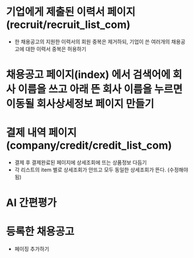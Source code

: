 # 기업에게 제출된 이력서 페이지(recruit/recruit_list_com) 
- 한 채용공고의 지원한 이력서의 회원 중복은 제거하되, 기업이 쓴 여러개의 채용공고에 대한 이력서 중복은 허용하기

# 채용공고 페이지(index) 에서 검색어에 회사 이름을 쓰고 아래 뜬 회사 이름을 누르면 이동될 회사상세정보 페이지 만들기


# 결제 내역 페이지 (company/credit/credit_list_com)
- 결제 후 결제완료된 페이지에 상세조회에 뜨는 상품정보 다듬기 
- 각 리스트의 item 별로 상세조회가 안뜨고 모두 동일한 상세조회가 뜬다. (수정해야됨)

# AI 간편평가
# 등록한 채용공고
- 페이징 추가하기
